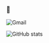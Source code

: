 ###  👋

![Gmail](https://img.shields.io/badge/Gmail-D14836?style=for-the-badge&logo=gmail&logoColor=white)

![GitHub stats](https://github-readme-stats.vercel.app/api?username=anuraghazra&show_icons=true&theme=dark)



